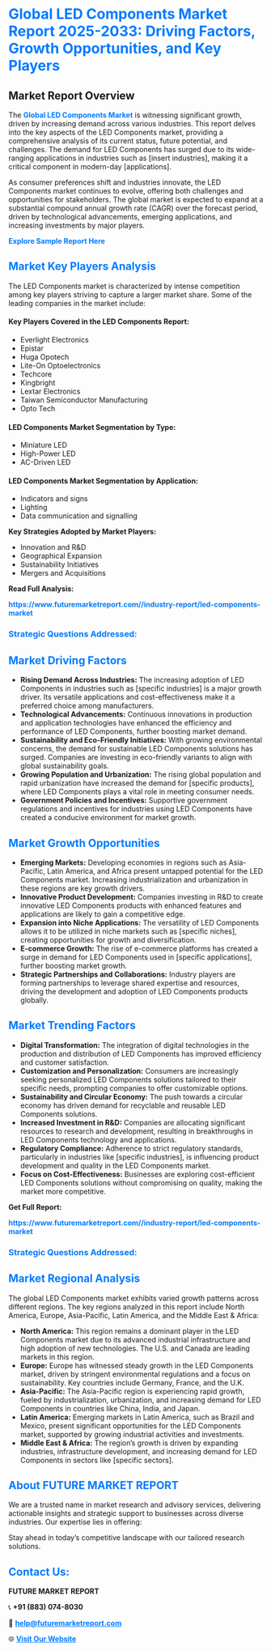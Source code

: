 <h1 style="color: #007BFF;">Global LED Components Market Report 2025-2033: Driving Factors, Growth Opportunities, and Key Players</h1>

<section id="overview">
<h2>Market Report Overview</h2>
<p>The <a href="https://www.futuremarketreport.com//industry-report/led-components-market" style="color: #007BFF; text-decoration: none;"><strong>Global LED Components Market</strong></a> is witnessing significant growth, driven by increasing demand across various industries. This report delves into the key aspects of the LED Components market, providing a comprehensive analysis of its current status, future potential, and challenges. The demand for LED Components has surged due to its wide-ranging applications in industries such as [insert industries], making it a critical component in modern-day [applications].</p>
<p>As consumer preferences shift and industries innovate, the LED Components market continues to evolve, offering both challenges and opportunities for stakeholders. The global market is expected to expand at a substantial compound annual growth rate (CAGR) over the forecast period, driven by technological advancements, emerging applications, and increasing investments by major players.</p>
</section>

<section id="overview">
<p><a href="https://www.futuremarketreport.com//request-sample/reportId=63557" style="color: #007BFF; text-decoration: none;"><strong>Explore Sample Report Here</strong></a></p>
</section>

<section id="key-players">
<h2 style="color: #007BFF;">Market Key Players Analysis</h2>
<p>The LED Components market is characterized by intense competition among key players striving to capture a larger market share. Some of the leading companies in the market include:</p>
<h4>Key Players Covered in the LED Components Report:</h4>
<ul><li>Everlight Electronics</li><li>Epistar</li><li>Huga Opotech</li><li>Lite-On Optoelectronics</li><li>Techcore</li><li>Kingbright</li><li>Lextar Electronics</li><li>Taiwan Semiconductor Manufacturing</li><li>Opto Tech</li></ul>
<h4>LED Components Market Segmentation by Type:</h4>
<ul><li>Miniature LED</li><li>High-Power LED</li><li>AC-Driven LED</li></ul>

<h4>LED Components Market Segmentation by Application:</h4>
<ul><li>Indicators and signs</li><li>Lighting</li><li>Data communication and signalling</li></ul>
<p><strong>Key Strategies Adopted by Market Players:</strong></p>
<ul>
<li>Innovation and R&D</li>
<li>Geographical Expansion</li>
<li>Sustainability Initiatives</li>
<li>Mergers and Acquisitions</li>
</ul>
</section>

<section>
<p><strong>Read Full Analysis: </strong></p><a href="https://www.futuremarketreport.com//industry-report/led-components-market" style="color: #007BFF; text-decoration: none;"><strong>https://www.futuremarketreport.com//industry-report/led-components-market</strong></a>
<h3 style="color: #007BFF;">Strategic Questions Addressed:</h3>
</section>

<section id="driving-factors">
<h2 style="color: #007BFF;">Market Driving Factors</h2>
<ul>
<li><strong>Rising Demand Across Industries:</strong> The increasing adoption of LED Components in industries such as [specific industries] is a major growth driver. Its versatile applications and cost-effectiveness make it a preferred choice among manufacturers.</li>
<li><strong>Technological Advancements:</strong> Continuous innovations in production and application technologies have enhanced the efficiency and performance of LED Components, further boosting market demand.</li>
<li><strong>Sustainability and Eco-Friendly Initiatives:</strong> With growing environmental concerns, the demand for sustainable LED Components solutions has surged. Companies are investing in eco-friendly variants to align with global sustainability goals.</li>
<li><strong>Growing Population and Urbanization:</strong> The rising global population and rapid urbanization have increased the demand for [specific products], where LED Components plays a vital role in meeting consumer needs.</li>
<li><strong>Government Policies and Incentives:</strong> Supportive government regulations and incentives for industries using LED Components have created a conducive environment for market growth.</li>
</ul>
</section>

<section id="growth-opportunities">
<h2 style="color: #007BFF;">Market Growth Opportunities</h2>
<ul>
<li><strong>Emerging Markets:</strong> Developing economies in regions such as Asia-Pacific, Latin America, and Africa present untapped potential for the LED Components market. Increasing industrialization and urbanization in these regions are key growth drivers.</li>
<li><strong>Innovative Product Development:</strong> Companies investing in R&D to create innovative LED Components products with enhanced features and applications are likely to gain a competitive edge.</li>
<li><strong>Expansion into Niche Applications:</strong> The versatility of LED Components allows it to be utilized in niche markets such as [specific niches], creating opportunities for growth and diversification.</li>
<li><strong>E-commerce Growth:</strong> The rise of e-commerce platforms has created a surge in demand for LED Components used in [specific applications], further boosting market growth.</li>
<li><strong>Strategic Partnerships and Collaborations:</strong> Industry players are forming partnerships to leverage shared expertise and resources, driving the development and adoption of LED Components products globally.</li>
</ul>
</section>

<section id="trending-factors">
<h2 style="color: #007BFF;">Market Trending Factors</h2>
<ul>
<li><strong>Digital Transformation:</strong> The integration of digital technologies in the production and distribution of LED Components has improved efficiency and customer satisfaction.</li>
<li><strong>Customization and Personalization:</strong> Consumers are increasingly seeking personalized LED Components solutions tailored to their specific needs, prompting companies to offer customizable options.</li>
<li><strong>Sustainability and Circular Economy:</strong> The push towards a circular economy has driven demand for recyclable and reusable LED Components solutions.</li>
<li><strong>Increased Investment in R&D:</strong> Companies are allocating significant resources to research and development, resulting in breakthroughs in LED Components technology and applications.</li>
<li><strong>Regulatory Compliance:</strong> Adherence to strict regulatory standards, particularly in industries like [specific industries], is influencing product development and quality in the LED Components market.</li>
<li><strong>Focus on Cost-Effectiveness:</strong> Businesses are exploring cost-efficient LED Components solutions without compromising on quality, making the market more competitive.</li>
</ul>
</section>

<section>
<p><strong>Get Full Report: </strong></p><a href="https://www.futuremarketreport.com//industry-report/led-components-market" style="color: #007BFF; text-decoration: none;"><strong>https://www.futuremarketreport.com//industry-report/led-components-market</strong></a>
<h3 style="color: #007BFF;">Strategic Questions Addressed:</h3>
</section>


<section id="regional-analysis">
<h2 style="color: #007BFF;">Market Regional Analysis</h2>
<p>The global LED Components market exhibits varied growth patterns across different regions. The key regions analyzed in this report include North America, Europe, Asia-Pacific, Latin America, and the Middle East & Africa:</p>
<ul>
<li><strong>North America:</strong> This region remains a dominant player in the LED Components market due to its advanced industrial infrastructure and high adoption of new technologies. The U.S. and Canada are leading markets in this region.</li>
<li><strong>Europe:</strong> Europe has witnessed steady growth in the LED Components market, driven by stringent environmental regulations and a focus on sustainability. Key countries include Germany, France, and the U.K.</li>
<li><strong>Asia-Pacific:</strong> The Asia-Pacific region is experiencing rapid growth, fueled by industrialization, urbanization, and increasing demand for LED Components in countries like China, India, and Japan.</li>
<li><strong>Latin America:</strong> Emerging markets in Latin America, such as Brazil and Mexico, present significant opportunities for the LED Components market, supported by growing industrial activities and investments.</li>
<li><strong>Middle East & Africa:</strong> The region’s growth is driven by expanding industries, infrastructure development, and increasing demand for LED Components in sectors like [specific sectors].</li>
</ul>
</section>

<footer>
<h2 style="color: #007BFF;">About FUTURE MARKET REPORT</h2>
<p>We are a trusted name in market research and advisory services, delivering actionable insights and strategic support to businesses across diverse industries. Our expertise lies in offering:</p>

<p>Stay ahead in today’s competitive landscape with our tailored research solutions.</p>

<h2 style="color: #007BFF;">Contact Us:</h2>
<p><strong>FUTURE MARKET REPORT</strong></p>
<p>📞 <strong>+91 (883) 074-8030</strong></p>
<p>📧 <strong><a href="mailto:help@futuremarketreport.com" style="color: #007BFF;">help@futuremarketreport.com</a></strong></p>
<p>🌐 <strong><a href="https://www.futuremarketreport.com/" style="color: #007BFF;">Visit Our Website</a></strong></p>
</footer>